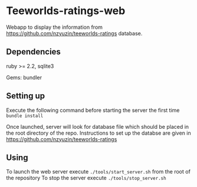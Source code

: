 Teeworlds-ratings-web
=====================

Webapp to display the information from https://github.com/nzyuzin/teeworlds-ratings database.

Dependencies
------------

ruby >= 2.2, sqlite3

Gems: bundler

Setting up
----------

Execute the following command before starting the server the first time
`bundle install`

Once launched, server will look for database file which should be placed in the root directory of the repo.
Instructions to set up the databse are given in https://github.com/nzyuzin/teeworlds-ratings

Using
-----

To launch the web server execute
`./tools/start_server.sh`
from the root of the repository
To stop the server execute
`./tools/stop_server.sh`
